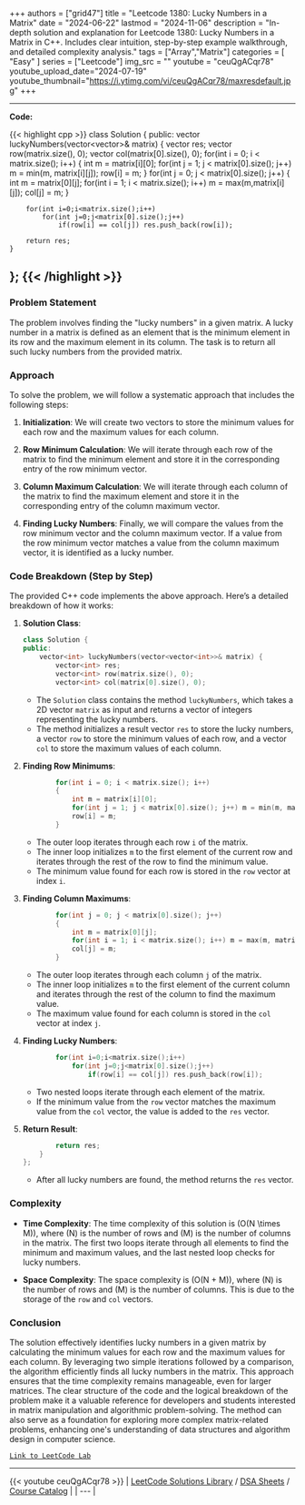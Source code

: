 
+++
authors = ["grid47"]
title = "Leetcode 1380: Lucky Numbers in a Matrix"
date = "2024-06-22"
lastmod = "2024-11-06"
description = "In-depth solution and explanation for Leetcode 1380: Lucky Numbers in a Matrix in C++. Includes clear intuition, step-by-step example walkthrough, and detailed complexity analysis."
tags = ["Array","Matrix"]
categories = [
    "Easy"
]
series = ["Leetcode"]
img_src = ""
youtube = "ceuQgACqr78"
youtube_upload_date="2024-07-19"
youtube_thumbnail="https://i.ytimg.com/vi/ceuQgACqr78/maxresdefault.jpg"
+++



---
**Code:**

{{< highlight cpp >}}
class Solution {
public:
    vector<int> luckyNumbers(vector<vector<int>>& matrix) {
        vector<int> res;
        vector<int> row(matrix.size(), 0);
        vector<int> col(matrix[0].size(), 0);
        for(int i = 0; i < matrix.size(); i++)
        {
            int m = matrix[i][0];
            for(int j = 1; j < matrix[0].size(); j++) m = min(m, matrix[i][j]);
            row[i] = m;
        }
        for(int j = 0; j < matrix[0].size(); j++)
        {
            int m = matrix[0][j];
            for(int i = 1; i < matrix.size(); i++) m = max(m,matrix[i][j]);
            col[j] = m;
        }
        
        for(int i=0;i<matrix.size();i++)
            for(int j=0;j<matrix[0].size();j++)
                if(row[i] == col[j]) res.push_back(row[i]);

        return res;
    }
};
{{< /highlight >}}
---

### Problem Statement

The problem involves finding the "lucky numbers" in a given matrix. A lucky number in a matrix is defined as an element that is the minimum element in its row and the maximum element in its column. The task is to return all such lucky numbers from the provided matrix.

### Approach

To solve the problem, we will follow a systematic approach that includes the following steps:

1. **Initialization**: We will create two vectors to store the minimum values for each row and the maximum values for each column.

2. **Row Minimum Calculation**: We will iterate through each row of the matrix to find the minimum element and store it in the corresponding entry of the row minimum vector.

3. **Column Maximum Calculation**: We will iterate through each column of the matrix to find the maximum element and store it in the corresponding entry of the column maximum vector.

4. **Finding Lucky Numbers**: Finally, we will compare the values from the row minimum vector and the column maximum vector. If a value from the row minimum vector matches a value from the column maximum vector, it is identified as a lucky number.

### Code Breakdown (Step by Step)

The provided C++ code implements the above approach. Here’s a detailed breakdown of how it works:

1. **Solution Class**:
   ```cpp
   class Solution {
   public:
       vector<int> luckyNumbers(vector<vector<int>>& matrix) {
           vector<int> res;
           vector<int> row(matrix.size(), 0);
           vector<int> col(matrix[0].size(), 0);
   ```
   - The `Solution` class contains the method `luckyNumbers`, which takes a 2D vector `matrix` as input and returns a vector of integers representing the lucky numbers.
   - The method initializes a result vector `res` to store the lucky numbers, a vector `row` to store the minimum values of each row, and a vector `col` to store the maximum values of each column.

2. **Finding Row Minimums**:
   ```cpp
           for(int i = 0; i < matrix.size(); i++)
           {
               int m = matrix[i][0];
               for(int j = 1; j < matrix[0].size(); j++) m = min(m, matrix[i][j]);
               row[i] = m;
           }
   ```
   - The outer loop iterates through each row `i` of the matrix.
   - The inner loop initializes `m` to the first element of the current row and iterates through the rest of the row to find the minimum value.
   - The minimum value found for each row is stored in the `row` vector at index `i`.

3. **Finding Column Maximums**:
   ```cpp
           for(int j = 0; j < matrix[0].size(); j++)
           {
               int m = matrix[0][j];
               for(int i = 1; i < matrix.size(); i++) m = max(m, matrix[i][j]);
               col[j] = m;
           }
   ```
   - The outer loop iterates through each column `j` of the matrix.
   - The inner loop initializes `m` to the first element of the current column and iterates through the rest of the column to find the maximum value.
   - The maximum value found for each column is stored in the `col` vector at index `j`.

4. **Finding Lucky Numbers**:
   ```cpp
           for(int i=0;i<matrix.size();i++)
               for(int j=0;j<matrix[0].size();j++)
                   if(row[i] == col[j]) res.push_back(row[i]);
   ```
   - Two nested loops iterate through each element of the matrix.
   - If the minimum value from the `row` vector matches the maximum value from the `col` vector, the value is added to the `res` vector.

5. **Return Result**:
   ```cpp
           return res;
       }
   };
   ```
   - After all lucky numbers are found, the method returns the `res` vector.

### Complexity

- **Time Complexity**: The time complexity of this solution is \(O(N \times M)\), where \(N\) is the number of rows and \(M\) is the number of columns in the matrix. The first two loops iterate through all elements to find the minimum and maximum values, and the last nested loop checks for lucky numbers.

- **Space Complexity**: The space complexity is \(O(N + M)\), where \(N\) is the number of rows and \(M\) is the number of columns. This is due to the storage of the `row` and `col` vectors.

### Conclusion

The solution effectively identifies lucky numbers in a given matrix by calculating the minimum values for each row and the maximum values for each column. By leveraging two simple iterations followed by a comparison, the algorithm efficiently finds all lucky numbers in the matrix. This approach ensures that the time complexity remains manageable, even for larger matrices. The clear structure of the code and the logical breakdown of the problem make it a valuable reference for developers and students interested in matrix manipulation and algorithmic problem-solving. The method can also serve as a foundation for exploring more complex matrix-related problems, enhancing one's understanding of data structures and algorithm design in computer science.

[`Link to LeetCode Lab`](https://leetcode.com/problems/lucky-numbers-in-a-matrix/description/)

---
{{< youtube ceuQgACqr78 >}}
| [LeetCode Solutions Library](https://grid47.xyz/leetcode/) / [DSA Sheets](https://grid47.xyz/sheets/) / [Course Catalog](https://grid47.xyz/courses/) |
| --- |
